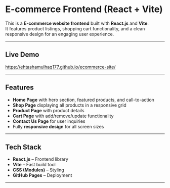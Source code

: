 #  E-commerce Frontend (React + Vite)

This is a **E-commerce website frontend** built with **React.js** and **Vite**.  
It features product listings, shopping cart functionality, and a clean responsive design for an engaging user experience.

---

##  Live Demo  
https://ehtashamulhaq177.github.io/ecommerce-site/

---

##  Features
-  **Home Page** with hero section, featured products, and call-to-action  
-  **Shop Page** displaying all products in a responsive grid  
-  **Product Page** with product details  
-  **Cart Page** with add/remove/update functionality  
-  **Contact Us Page** for user inquiries  
-  Fully **responsive design** for all screen sizes  

---

##  Tech Stack
- **React.js** – Frontend library  
- **Vite** – Fast build tool  
- **CSS (Modules)** – Styling  
- **GitHub Pages** – Deployment  

---

